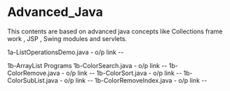 # Advanced_Java
This contents are based on advanced java concepts like Collections frame work , JSP , Swing modules and servlets.

1a-ListOperationsDemo.java  - o/p link --

1b-ArrayList Programs 
    1b-ColorSearch.java  - o/p link -- 
    1b-ColorRemove.java  - o/p link -- 
    1b-ColorSort.java  - o/p link -- 
    1b-ColorSubList.java  - o/p link -- 
    1b-ColorRemoveIndex.java  - o/p link -- 

